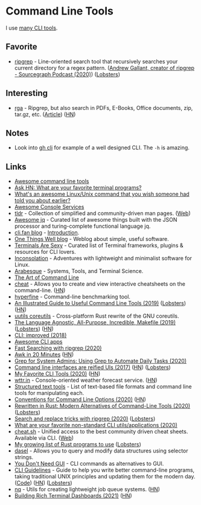 # Command Line Tools

I use [many CLI tools](https://github.com/nikitavoloboev/my-mac-os#command-line-apps).

## Favorite

* [ripgrep](https://github.com/BurntSushi/ripgrep) - Line-oriented search tool that recursively searches your current directory for a regex pattern. \([Andrew Gallant, creator of ripgrep - Sourcegraph Podcast \(2020\)](https://open.spotify.com/episode/1F6oqtDiBuyeYokEAm3dXx?si=YcYYd-NnTGa6XQcNGrFGbw)\) \([Lobsters](https://lobste.rs/s/vunje1/burntsushi_talks_about_creating_ripgrep)\)

## Interesting

* [rga](https://github.com/phiresky/ripgrep-all) - Ripgrep, but also search in PDFs, E-Books, Office documents, zip, tar.gz, etc. \([Article](https://phiresky.github.io/blog/2019/rga--ripgrep-for-zip-targz-docx-odt-epub-jpg/)\) \([HN](https://news.ycombinator.com/item?id=25277280)\)

## Notes

* Look into [gh cli](https://github.com/cli/cli) for example of a well designed CLI. The `-h` is amazing.

## Links

* [Awesome command line tools](https://github.com/learn-anything/command-line-tools)
* [Ask HN: What are your favorite terminal programs?](https://news.ycombinator.com/item?id=17011227)
* [What's an awesome Linux/Unix command that you wish someone had told you about earlier?](https://twitter.com/b0rk/status/993165679833567233)
* [Awesome Console Services](https://github.com/chubin/awesome-console-services)
* [tldr](https://github.com/tldr-pages/tldr) - Collection of simplified and community-driven man pages. \([Web](https://tldr.sh/)\)
* [Awesome jq](https://github.com/fiatjaf/awesome-jq) - Curated list of awesome things built with the JSON processor and turing-complete functional language jq.
* [cli.fan blog](https://cli.fan/posts/introduction/) - [Introduction](https://cli.fan/posts/introduction/).
* [One Things Well blog](https://onethingwell.org/) - Weblog about simple, useful software.
* [Terminals Are Sexy](https://terminalsare.sexy/) - Curated list of Terminal frameworks, plugins & resources for CLI lovers.
* [Inconsolation](https://inconsolation.wordpress.com/) - Adventures with lightweight and minimalist software for Linux.
* [Arabesque](https://sanctum.geek.nz/arabesque/) - Systems, Tools, and Terminal Science.
* [The Art of Command Line](https://github.com/jlevy/the-art-of-command-line)
* [cheat](https://github.com/cheat/cheat) - Allows you to create and view interactive cheatsheets on the command-line. \([HN](https://news.ycombinator.com/item?id=24195122)\)
* [hyperfine](https://github.com/sharkdp/hyperfine) - Command-line benchmarking tool.
* [An Illustrated Guide to Useful Command Line Tools \(2019\)](https://www.wezm.net/technical/2019/10/useful-command-line-tools/) \([Lobsters](https://lobste.rs/s/pven1z/illustrated_guide_some_useful_command)\) \([HN](https://news.ycombinator.com/item?id=21363121)\)
* [uutils coreutils](https://github.com/uutils/coreutils) - Cross-platform Rust rewrite of the GNU coreutils.
* [The Language Agnostic, All-Purpose, Incredible, Makefile \(2019\)](https://blog.mindlessness.life/makefile/2019/11/17/the-language-agnostic-all-purpose-incredible-makefile.html) \([Lobsters](https://lobste.rs/s/ots6gm/language_agnostic_all_purpose)\) \([HN](https://news.ycombinator.com/item?id=21566530)\)
* [CLI: improved \(2018\)](https://remysharp.com/2018/08/23/cli-improved)
* [Awesome CLI apps](https://github.com/agarrharr/awesome-cli-apps)
* [Fast Searching with ripgrep \(2020\)](https://mariusschulz.com/blog/fast-searching-with-ripgrep)
* [Awk in 20 Minutes](https://ferd.ca/awk-in-20-minutes.html) \([HN](https://news.ycombinator.com/item?id=23048054)\)
* [Grep for System Admins: Using Grep to Automate Daily Tasks \(2020\)](https://developer.okta.com/blog/2020/05/06/grep-for-system-admins)
* [Command line interfaces are reified UIs \(2017\)](https://www.expressionsofchange.org/reification-of-interaction/) \([HN](https://news.ycombinator.com/item?id=15619796)\) \([Lobsters](https://lobste.rs/s/sjtxdi/clis_are_reified_uis)\)
* [My Favorite CLI Tools \(2020\)](https://switowski.com/blog/favorite-cli-tools) \([HN](https://news.ycombinator.com/item?id=23603906)\)
* [wttr.in](https://github.com/chubin/wttr.in) - Console-oriented weather forecast service. \([HN](https://news.ycombinator.com/item?id=23646953)\)
* [Structured text tools](https://github.com/dbohdan/structured-text-tools) - List of text-based file formats and command line tools for manipulating each.
* [Conventions for Command Line Options \(2020\)](https://nullprogram.com/blog/2020/08/01/) \([HN](https://news.ycombinator.com/item?id=24020952)\)
* [Rewritten in Rust: Modern Alternatives of Command-Line Tools \(2020\)](https://zaiste.net/posts/shell-commands-rust/) \([Lobsters](https://lobste.rs/s/2mxwdm/rewritten_rust_modern_alternatives)\)
* [Search and replace tricks with ripgrep \(2020\)](https://learnbyexample.github.io/substitution-with-ripgrep/) \([Lobsters](https://lobste.rs/s/tn4olb/search_replace_tricks_with_ripgrep)\)
* [What are your favorite non-standard CLI utils/applications \(2020\)](https://lobste.rs/s/eprvjp/what_are_your_favorite_non_standard_cli)
* [cheat.sh](https://github.com/chubin/cheat.sh) - Unified access to the best community driven cheat sheets. Available via CLI. \([Web](https://cheat.sh/)\)
* [My growing list of Rust programs to use](https://gist.github.com/Phate6660/76779693f654d48c5c410be658c53f02) \([Lobsters](https://lobste.rs/s/ltd2be/my_growing_list_rust_programs_use)\)
* [dasel](https://github.com/TomWright/dasel) - Allows you to query and modify data structures using selector strings.
* [You Don't Need GUI](https://github.com/you-dont-need/You-Dont-Need-GUI) - CLI commands as alternatives to GUI.
* [CLI Guidelines](https://clig.dev/) - Guide to help you write better command-line programs, taking traditional UNIX principles and updating them for the modern day. \([Code](https://github.com/cli-guidelines/cli-guidelines)\) \([HN](https://news.ycombinator.com/item?id=25304257)\) \([Lobsters](https://lobste.rs/s/bsgtju/cli_guidelines)\)
* [nq](https://github.com/leahneukirchen/nq) - Utils for creating lightweight job queue systems. \([HN](https://news.ycombinator.com/item?id=25920517)\)
* [Building Rich Terminal Dashboards \(2021\)](https://www.willmcgugan.com/blog/tech/post/building-rich-terminal-dashboards/) \([HN](https://news.ycombinator.com/item?id=26149488)\)

